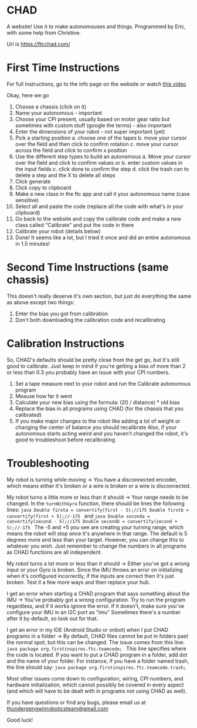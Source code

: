 # CHAD
A website! Use it to make autonomouses and things. Programmed by Eric, with some help from Christine.

Url is https://ftcchad.com/

# First Time Instructions
For full instructions, go to the info page on the website or watch [this video](https://www.youtube.com/watch?v=Q_lo40TsDUI)

Okay, here we go
  1. Choose a chassis (click on it)
  2. Name your autonomous - important
  3. Choose your CPI present, usually based on motor gear ratio but sometimes with custom stuff (google the terms) - also important
  4. Enter the dimensions of your robot - not super important (yet)
  5. Pick a starting position
    a. choose one of the tapes
    b. move your cursor over the field and then click to confirm rotation
    c. move your cursor across the field and click to confirm x position
  6. Use the different step types to build an autonomous
    a. Move your cursor over the field and click to confirm values or
    b. enter custom values in the input fields
    c. click done to confirm the step
    d. click the trash can to delete a step and the X to delete all steps
  7. Click generate
  8. Click copy to clipboard
  9. Make a new class in the ftc app and call it your autonomous name (case sensitive)
  10. Select all and paste the code (replace all the code with what's in your clipboard)
  11. Go back to the website and copy the calibrate code and make a new class called "Calibrate" and put the code in there
  12. Calibrate your robot (details below)
  13. Done!
It seems like a lot, but I tried it once and did an entire autonomous in 1.5 minutes!

# Second Time Instructions (same chassis)
This doesn't really deserve it's own section, but just do everything the same as above except two things:
  1. Enter the bias you got from calibration
  2. Don't both downloading the calibration code and recalibrating

# Calibration Instructions
So, CHAD's defaults should be pretty close from the get go, but it's still good to calibrate. Just keep in mind if you're getting a bias of more than 2 or less than 0.3 you probably have an issue with your CPI numbers.
  1. Set a tape measure next to your robot and run the Calibrate autonomous program
  2. Meause how far it went
  3. Calculate your new bias using the formula:  (20 / distance) * old bias
  4. Replace the bias in all programs using CHAD (for the chassis that you calibrated)
  5. If you make major changes to the robot like adding a lot of weight or changing the center of balance you should recalibrate
Also, if your autonomous starts acting weird and you haven't changed the robot, it's good to troubleshoot before recalibrating

# Troubleshooting
My robot is turning while moving
  -> You have a disconnected encoder, which means either it's broken or a wire is broken or a wire is disconnected.

My robot turns a little more or less than it should
  -> Your range needs to be changed.
      In the `turnWithGyro` function, there should be lines the following lines:
      ```java
      Double firsta = convertify(first - 5);//175
      Double firstb = convertify(first + 5);//-175
      ```
      and
      ```java
      Double seconda = convertify(second - 5);//175
      Double secondb = convertify(second + 5);//-175
      ```
      The -5 and +5 you see are creating your turning range, which means the robot will stop once it's anywhere in that range. The default is 5 degrees more and less than your target. However, you can change this to whatever you wish. Just remember to change the numbers in all programs as CHAD functions are all independent.

My robot turns a lot more or less than it should
  -> Either you've got a wrong input or your Gyro is broken. Since the IMU throws an error on initializing when it's configured incorrectly, if the inputs are correct then it's just broken. Test it a few more ways and then replace your hub.

I get an error when starting a CHAD program that says something about the IMU
  -> You've probably got a wrong configuration. Try to run the program regardless, and if it works ignore the error. If it doesn't, make sure you've configure your IMU in an I2C port as "imu" Sometimes there's a number after it by default, so look out for that.

I get an error in my IDE (Android Studio or onbot) when I put CHAD programs in a folder
  -> By default, CHAD files cannot be put in folders past the normal spot, but this can be changed.
    The issue comes from this line:
    ```java
    package org.firstinspires.ftc.teamcode;
    ```
    This line specifies where the code is located. If you want to put a CHAD program in a folder, add dot and the name of your folder. For instance, if you have a folder named trash, the line should say:
    ```java
    package org.firstinspires.ftc.teamcode.trash;
    ```

Most other issues come down to configuration, wiring, CPI numbers, and hardware initialization, which cannot possibly be covered in every aspect (and which will have to be dealt with in programs not using CHAD as well).

If you have questions or find any bugs, please email us at thunderpengwinroboticsteam@gmail.com

Good luck!
